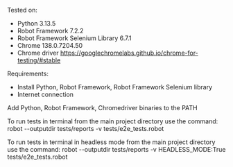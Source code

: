 Tested on:
- Python 3.13.5
- Robot Framework 7.2.2
- Robot Framework Selenium Library 6.7.1
- Chrome 138.0.7204.50
- Chrome driver https://googlechromelabs.github.io/chrome-for-testing/#stable

Requirements:
- Install Python, Robot Framework, Robot Framework Selenium library
- Internet connection

Add Python, Robot Framework, Chromedriver binaries to the PATH

To run tests in terminal from the main project directory use the command:
robot --outputdir tests/reports -v tests/e2e_tests.robot

To run tests in terminal in headless mode from the main project directory use the command:
robot --outputdir tests/reports -v HEADLESS_MODE:True tests/e2e_tests.robot 

